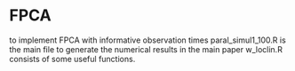 # FPCA
to implement FPCA with informative observation times
paral_simul1_100.R is the main file to generate the numerical results in the main paper
w_loclin.R consists of some useful functions. 
